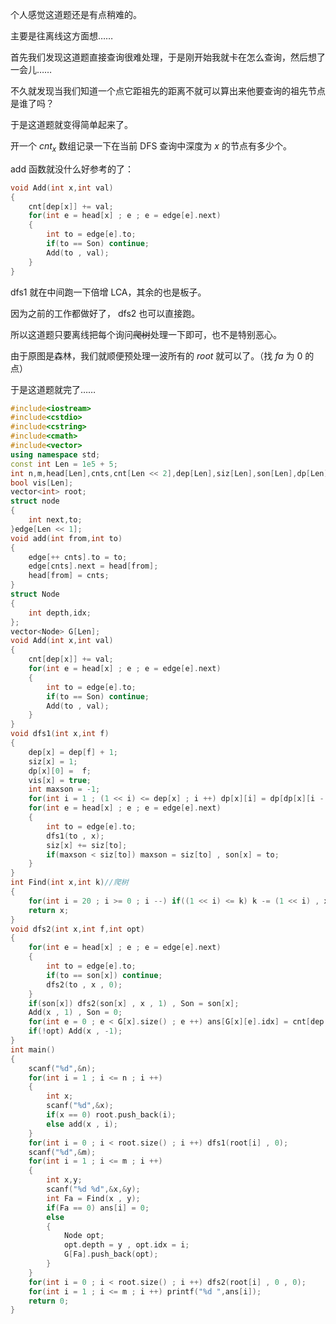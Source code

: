 个人感觉这道题还是有点稍难的。  

主要是往离线这方面想……  

首先我们发现这道题直接查询很难处理，于是刚开始我就卡在怎么查询，然后想了一会儿……  

不久就发现当我们知道一个点它距祖先的距离不就可以算出来他要查询的祖先节点是谁了吗？  

于是这道题就变得简单起来了。  

开一个 $cnt_x$ 数组记录一下在当前 DFS 查询中深度为 $x$ 的节点有多少个。  

add 函数就没什么好参考的了：  

```cpp
void Add(int x,int val)
{
	cnt[dep[x]] += val;
	for(int e = head[x] ; e ; e = edge[e].next)
	{
		int to = edge[e].to;
		if(to == Son) continue;
		Add(to , val);
	}
}
```
dfs1 就在中间跑一下倍增 LCA，其余的也是板子。

因为之前的工作都做好了， dfs2 也可以直接跑。  

所以这道题只要离线把每个询问~~爬树~~处理一下即可，也不是特别恶心。

由于原图是森林，我们就顺便预处理一波所有的 $root$ 就可以了。（找 $fa$ 为 $0$ 的点）

于是这道题就完了……  

```cpp
#include<iostream>
#include<cstdio>
#include<cstring>
#include<cmath>
#include<vector>
using namespace std;
const int Len = 1e5 + 5;
int n,m,head[Len],cnts,cnt[Len << 2],dep[Len],siz[Len],son[Len],dp[Len][30],Son,ans[Len];
bool vis[Len];
vector<int> root;
struct node
{
	int next,to;
}edge[Len << 1];
void add(int from,int to)
{
	edge[++ cnts].to = to;
	edge[cnts].next = head[from];
	head[from] = cnts;
}
struct Node
{
	int depth,idx;
};
vector<Node> G[Len];
void Add(int x,int val)
{
	cnt[dep[x]] += val;
	for(int e = head[x] ; e ; e = edge[e].next)
	{
		int to = edge[e].to;
		if(to == Son) continue;
		Add(to , val);
	}
}
void dfs1(int x,int f)
{
	dep[x] = dep[f] + 1;
	siz[x] = 1;
	dp[x][0] =  f;
	vis[x] = true;
	int maxson = -1;
	for(int i = 1 ; (1 << i) <= dep[x] ; i ++) dp[x][i] = dp[dp[x][i - 1]][i - 1];
	for(int e = head[x] ; e ; e = edge[e].next)
	{
		int to = edge[e].to;
		dfs1(to , x);
		siz[x] += siz[to];
		if(maxson < siz[to]) maxson = siz[to] , son[x] = to;
	}
}
int Find(int x,int k)//爬树 
{
	for(int i = 20 ; i >= 0 ; i --) if((1 << i) <= k) k -= (1 << i) , x = dp[x][i];
	return x;
}
void dfs2(int x,int f,int opt)
{
	for(int e = head[x] ; e ; e = edge[e].next)
	{
		int to = edge[e].to;
		if(to == son[x]) continue;
		dfs2(to , x , 0);
	}	
	if(son[x]) dfs2(son[x] , x , 1) , Son = son[x];
	Add(x , 1) , Son = 0;
	for(int e = 0 ; e < G[x].size() ; e ++) ans[G[x][e].idx] = cnt[dep[x] + G[x][e].depth] - 1;
	if(!opt) Add(x , -1);
} 
int main()
{
	scanf("%d",&n);
	for(int i = 1 ; i <= n ; i ++)
	{
		int x;
		scanf("%d",&x);
		if(x == 0) root.push_back(i);
		else add(x , i);
	}
	for(int i = 0 ; i < root.size() ; i ++) dfs1(root[i] , 0);
	scanf("%d",&m);
	for(int i = 1 ; i <= m ; i ++)
	{
		int x,y;
		scanf("%d %d",&x,&y);
		int Fa = Find(x , y);
		if(Fa == 0) ans[i] = 0;
		else 
		{
			Node opt;
			opt.depth = y , opt.idx = i;
			G[Fa].push_back(opt);
		}
	}
	for(int i = 0 ; i < root.size() ; i ++) dfs2(root[i] , 0 , 0);
	for(int i = 1 ; i <= m ; i ++) printf("%d ",ans[i]);
	return 0;
}
```